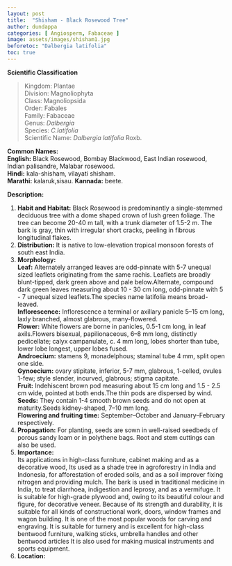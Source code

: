 ```yaml
---
layout: post
title:  "Shisham - Black Rosewood Tree"
author: dundappa
categories: [ Angiosperm, Fabaceae ]
image: assets/images/shisham1.jpg
beforetoc: "Dalbergia latifolia"
toc: true
---
```


**Scientific Classification**  
>Kingdom:			Plantae  
>Division:			Magnoliophyta  
>Class:				Magnoliopsida  
>Order:				Fabales  
>Family:			Fabaceae  
>Genus:				*Dalbergia*  
>Species:			*C.latifolia*  
>Scientific Name:	*Dalbergia latifolia* Roxb.  

**Common Names:**  
**English:**	Black Rosewood, Bombay Blackwood, East Indian rosewood, Indian palisandre, Malabar rosewood.  
**Hindi:**		kala-shisham, vilayati shisham.  
**Marathi:**		kalaruk,sisau.
**Kannada:**		beete.  

**Description:**   
1. **Habit and Habitat:** Black Rosewood is predominantly a single-stemmed deciduous tree with a dome shaped crown of lush green foliage. The tree can become 20-40 m tall, with a trunk diameter of 1.5-2 m. The bark is gray, thin with irregular short cracks, peeling in fibrous longitudinal flakes.  
2. **Distribution:** It is native to low-elevation tropical monsoon forests of south east India.  
3. **Morphology:**  
**Leaf:** Alternately arranged leaves are odd-pinnate with 5-7 unequal sized leaflets originating from the same rachis. Leaflets are broadly blunt-tipped, dark green above and pale below.Alternate, compound dark green leaves measuring about 10 - 30 cm long, odd-pinnate with 5 - 7 unequal sized leaflets.The species name latifolia means broad-leaved.  
**Inflorescence:** Inflorescence a terminal or axillary panicle 5–15 cm long, laxly branched, almost glabrous, many-flowered.  
**Flower:** White flowers are borne in panicles, 0.5-1 cm long, in leaf axils.Flowers bisexual, papilionaceous, 6–8 mm long, distinctly pedicellate; calyx campanulate, c. 4 mm long, lobes shorter than tube, lower lobe longest, upper lobes fused.  
**Androecium:** stamens 9, monadelphous; staminal tube 4 mm, split open one side.  
**Gynoecium:** ovary stipitate, inferior, 5-7 mm, glabrous, 1-celled, ovules 1-few; style slender, incurved, glabrous; stigma capitate.  
**Fruit:** Indehiscent brown pod measuring about 15 cm long and 1.5 - 2.5 cm wide, pointed at both ends.The thin pods are dispersed by wind.  
**Seeds:** They contain 1-4 smooth brown seeds and do not open at maturity.Seeds kidney-shaped, 7–10 mm long.  
**Flowering and fruiting time:** September–October and January–February respectively.  
4. **Propagation:** For planting, seeds are sown in well-raised seedbeds of porous sandy loam or in polythene bags. Root and stem cuttings can also be used.  
5. **Importance:**  
Its applications in high-class furniture, cabinet making and as a decorative wood, Its used as a shade tree in agroforestry in India and Indonesia, for afforestation of eroded soils, and as a soil improver fixing nitrogen and providing mulch. The bark is used in traditional medicine in India, to treat diarrhoea, indigestion and leprosy, and as a vermifuge. It is suitable for high-grade plywood and, owing to its beautiful colour and figure, for decorative veneer. Because of its strength and durability, it is suitable for all kinds of constructional work, doors, window frames and wagon building. It is one of the most popular woods for carving and engraving. It is suitable for turnery and is excellent for high-class bentwood furniture, walking sticks, umbrella handles and other bentwood articles It is also used for making musical instruments and sports equipment.  
6. **Location:**   
